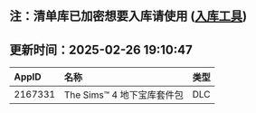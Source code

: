 ## 注：清单库已加密想要入库请使用 ([入库工具](https://github.com/BlankTMing/ManifestAutoUpdate/releases))

## 更新时间：2025-02-26 19:10:47
| AppID | 名称 | 类型  |
| :-------------------- | :----------------------------- | :----------- |
| 2167331 | The Sims™ 4 地下宝库套件包| DLC |
